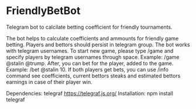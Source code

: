 # FriendlyBetBot
Telegram bot to calcilate betting coefficient for friendly tournaments.

The bot helps to calculate coefficients and ammounts for friendly game betting. 
    Players and bettors should persist in telegram group. The bot works with telegram usernames.
    To start new game, please type /game and specify players by telegram usernames through space. Example: /game @stalin @trump.
    After, you can bet for the player, added to the game. Example: /bet @stalin 10.
    If both players get bets, you can use /info command see coefficients, current bettors steaks and estimated bettors earnings in case of their player win.
    
Dependencies: telegraf  https://telegraf.js.org/
Installation: npm install telegraf
    
